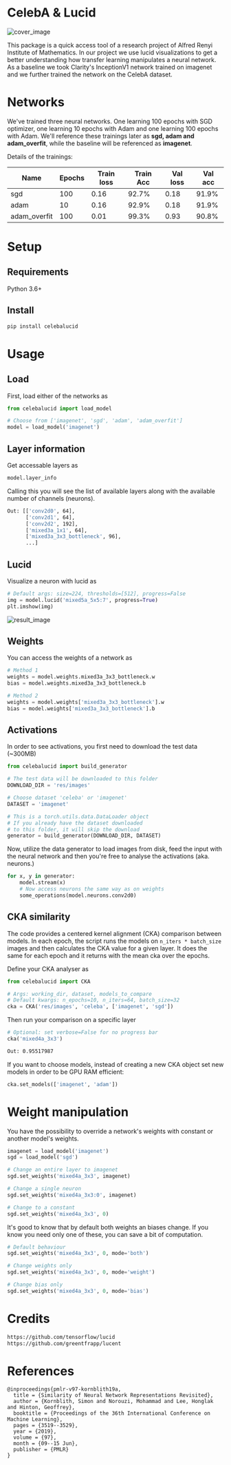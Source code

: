 # CelebA & Lucid

![cover_image](https://i.imgur.com/RVzTfhv.png)

This package is a quick access tool of a research project of Alfred Renyi Institute of Mathematics. In our project we use lucid visualizations to get a better understanding how transfer learning manipulates a neural network. As a baseline we took Clarity's InceptionV1 network trained on imagenet and we further trained the network on the CelebA dataset.

# Networks

We've trained three neural networks. One learning 100 epochs with SGD optimizer, one learning 10 epochs with Adam and one learning 100 epochs with Adam. We'll reference these trainings later as **sgd, adam and adam_overfit**, while the baseline will be referenced as **imagenet**.

Details of the trainings:

| Name | Epochs | Train loss | Train Acc | Val loss | Val acc |
| --- | --- | --- | --- | --- | --- |
| sgd  | 100 | 0.16 | 92.7% | 0.18 | 91.9% |
| adam  | 10 | 0.16 | 92.9% | 0.18 | 91.9% |
| adam_overfit  | 100 | 0.01 | 99.3% | 0.93 | 90.8% |

# Setup

## Requirements

Python 3.6+

## Install

```bash
pip install celebalucid
```

# Usage

## Load

First, load either of the networks as
```python
from celebalucid import load_model

# Choose from ['imagenet', 'sgd', 'adam', 'adam_overfit']
model = load_model('imagenet') 
```

## Layer information

Get accessable layers as
```python
model.layer_info
```
Calling this you will see the list of available layers along with the available number of channels (neurons).
```bash
Out: [['conv2d0', 64],
      ['conv2d1', 64],
      ['conv2d2', 192],
      ['mixed3a_1x1', 64],
      ['mixed3a_3x3_bottleneck', 96],
      ...]
```

## Lucid

Visualize a neuron with lucid as

```python
# Default args: size=224, thresholds=[512], progress=False
img = model.lucid('mixed5a_5x5:7', progress=True)
plt.imshow(img)
```
![result_image](https://i.imgur.com/PBBuG1r.png)

## Weights

You can access the weights of a network as

```python
# Method 1
weights = model.weights.mixed3a_3x3_bottleneck.w 
bias = model.weights.mixed3a_3x3_bottleneck.b

# Method 2
weights = model.weights['mixed3a_3x3_bottleneck'].w 
bias = model.weights['mixed3a_3x3_bottleneck'].b
```

## Activations

In order to see activations, you first need to download the test data (~300MB)

```python
from celebalucid import build_generator

# The test data will be downloaded to this folder
DOWNLOAD_DIR = 'res/images'

# Choose dataset 'celeba' or 'imagenet'
DATASET = 'imagenet'

# This is a torch.utils.data.DataLoader object
# If you already have the dataset downloaded
# to this folder, it will skip the download
generator = build_generator(DOWNLOAD_DIR, DATASET)
```

Now, utilize the data generator to load images from disk, feed the input with the neural network and then you're free to analyse the activations (aka. neurons.)

```python
for x, y in generator:
    model.stream(x)
    # Now access neurons the same way as on weights
    some_operations(model.neurons.conv2d0)
```

## CKA similarity

The code provides a centered kernel alignment (CKA) comparison between models. In each epoch, the script runs the models on `n_iters * batch_size` images and then calculates the CKA value for a given layer. It does the same for each epoch and it returns with the mean cka over the epochs.

Define your CKA analyser as

```python
from celebalucid import CKA

# Args: working_dir, dataset, models_to_compare
# Default kwargs: n_epochs=10, n_iters=64, batch_size=32
cka = CKA('res/images', 'celeba', ['imagenet', 'sgd'])
```
Then run your comparison on a specific layer
```python
# Optional: set verbose=False for no progress bar
cka('mixed4a_3x3') 
```
```bash
Out: 0.95517987
```

If you want to choose models, instead of creating a new CKA object set new models in order to be GPU RAM efficient:

```python
cka.set_models(['imagenet', 'adam']) 
```

# Weight manipulation

You have the possibility to override a network's weights with constant or another model's weights. 

```python
imagenet = load_model('imagenet')
sgd = load_model('sgd')

# Change an entire layer to imagenet
sgd.set_weights('mixed4a_3x3', imagenet)

# Change a single neuron
sgd.set_weights('mixed4a_3x3:0', imagenet)

# Change to a constant
sgd.set_weights('mixed4a_3x3', 0)
```
It's good to know that by default both weights an biases change. If you know you need only one of these, you can save a bit of computation.
```python
# Default behaviour
sgd.set_weights('mixed4a_3x3', 0, mode='both')

# Change weights only
sgd.set_weights('mixed4a_3x3', 0, mode='weight')

# Change bias only
sgd.set_weights('mixed4a_3x3', 0, mode='bias')
```




# Credits

```bash
https://github.com/tensorflow/lucid
https://github.com/greentfrapp/lucent
```
# References
```
@inproceedings{pmlr-v97-kornblith19a,
  title = {Similarity of Neural Network Representations Revisited},
  author = {Kornblith, Simon and Norouzi, Mohammad and Lee, Honglak and Hinton, Geoffrey},
  booktitle = {Proceedings of the 36th International Conference on Machine Learning},
  pages = {3519--3529},
  year = {2019},
  volume = {97},
  month = {09--15 Jun},
  publisher = {PMLR}
}
```